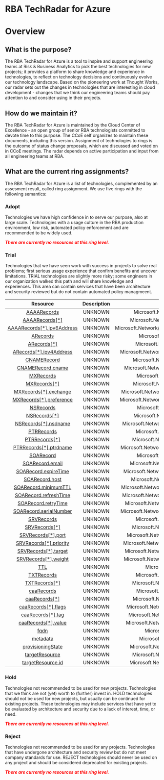 
RBA TechRadar for Azure
=======================

# Overview

## What is the purpose?


The RBA TechRadar for Azure is a tool to inspire and support engineering teams at Risk & Business Analytics to pick the best technologies for new projects; it provides a platform to share knowledge and experience in technologies, to reflect on technology decisions and continuously evolve our technology landscape.  Based on the pioneering work at Thought Works, our radar sets out the changes in technologies that are interesting in cloud development - changes that we think our engineering teams should pay attention to and consider using in their projects.
## How do we maintain it?


The RBA TechRadar for Azure is maintained by the Cloud Center of Excellence - an open group of senior RBA technologists committed to devote time to this purpose.  The CCoE self organizes to maintain these documents, including this version.  Assignment of technologies to rings is the outcome of status change proposals, which are discussed and voted on in CCoE meetings.  The radar depends on active participation and input from all engineering teams at RBA.
## What are the current ring assignments?


The RBA TechRadar for Azure is a list of technologies, complemented by an assesment result, called ring assignment.  We use five rings with the following semantics:
### Adopt


Technologies we have high confidence in to serve our purpose, also at large scale.  Technologies with a usage culture in the RBA production environment, low risk, automated policy enforcement and are recommended to be widely used.  
  
***<font color="red"> There are currently no resources at this ring level. </font>***
### Trial


Technologies that we have seen work with success in projects to solve real problems;  first serious usage experience that confirm benefits and uncover limitations.  TRIAL technologies are slightly more risky; some engineers in our organization walked this path and will share knowledge and experiences.  This area can contain services that have been architecture and security reviewed but do not contain automated policy managmeent.  

|Resource|Description|Path|Status|
| :---: | :---: | :---: | :---: |
|[AAAARecords](https://github.com/openrba/python-azure-techradar/blob/master/Microsoft.Network/dnszones/MX/AAAARecords)|UNKNOWN|Microsoft.Network/dnszones/MX/AAAARecords|TRIAL|
|[AAAARecords[*]](https://github.com/openrba/python-azure-techradar/blob/master/Microsoft.Network/dnszones/MX/AAAARecords[*])|UNKNOWN|Microsoft.Network/dnszones/MX/AAAARecords[*]|TRIAL|
|[AAAARecords[*].ipv6Address](https://github.com/openrba/python-azure-techradar/blob/master/Microsoft.Network/dnszones/MX/AAAARecords[*].ipv6Address)|UNKNOWN|Microsoft.Network/dnszones/MX/AAAARecords[*].ipv6Address|TRIAL|
|[ARecords](https://github.com/openrba/python-azure-techradar/blob/master/Microsoft.Network/dnszones/MX/ARecords)|UNKNOWN|Microsoft.Network/dnszones/MX/ARecords|TRIAL|
|[ARecords[*]](https://github.com/openrba/python-azure-techradar/blob/master/Microsoft.Network/dnszones/MX/ARecords[*])|UNKNOWN|Microsoft.Network/dnszones/MX/ARecords[*]|TRIAL|
|[ARecords[*].ipv4Address](https://github.com/openrba/python-azure-techradar/blob/master/Microsoft.Network/dnszones/MX/ARecords[*].ipv4Address)|UNKNOWN|Microsoft.Network/dnszones/MX/ARecords[*].ipv4Address|TRIAL|
|[CNAMERecord](https://github.com/openrba/python-azure-techradar/blob/master/Microsoft.Network/dnszones/MX/CNAMERecord)|UNKNOWN|Microsoft.Network/dnszones/MX/CNAMERecord|TRIAL|
|[CNAMERecord.cname](https://github.com/openrba/python-azure-techradar/blob/master/Microsoft.Network/dnszones/MX/CNAMERecord.cname)|UNKNOWN|Microsoft.Network/dnszones/MX/CNAMERecord.cname|TRIAL|
|[MXRecords](https://github.com/openrba/python-azure-techradar/blob/master/Microsoft.Network/dnszones/MX/MXRecords)|UNKNOWN|Microsoft.Network/dnszones/MX/MXRecords|TRIAL|
|[MXRecords[*]](https://github.com/openrba/python-azure-techradar/blob/master/Microsoft.Network/dnszones/MX/MXRecords[*])|UNKNOWN|Microsoft.Network/dnszones/MX/MXRecords[*]|TRIAL|
|[MXRecords[*].exchange](https://github.com/openrba/python-azure-techradar/blob/master/Microsoft.Network/dnszones/MX/MXRecords[*].exchange)|UNKNOWN|Microsoft.Network/dnszones/MX/MXRecords[*].exchange|TRIAL|
|[MXRecords[*].preference](https://github.com/openrba/python-azure-techradar/blob/master/Microsoft.Network/dnszones/MX/MXRecords[*].preference)|UNKNOWN|Microsoft.Network/dnszones/MX/MXRecords[*].preference|TRIAL|
|[NSRecords](https://github.com/openrba/python-azure-techradar/blob/master/Microsoft.Network/dnszones/MX/NSRecords)|UNKNOWN|Microsoft.Network/dnszones/MX/NSRecords|TRIAL|
|[NSRecords[*]](https://github.com/openrba/python-azure-techradar/blob/master/Microsoft.Network/dnszones/MX/NSRecords[*])|UNKNOWN|Microsoft.Network/dnszones/MX/NSRecords[*]|TRIAL|
|[NSRecords[*].nsdname](https://github.com/openrba/python-azure-techradar/blob/master/Microsoft.Network/dnszones/MX/NSRecords[*].nsdname)|UNKNOWN|Microsoft.Network/dnszones/MX/NSRecords[*].nsdname|TRIAL|
|[PTRRecords](https://github.com/openrba/python-azure-techradar/blob/master/Microsoft.Network/dnszones/MX/PTRRecords)|UNKNOWN|Microsoft.Network/dnszones/MX/PTRRecords|TRIAL|
|[PTRRecords[*]](https://github.com/openrba/python-azure-techradar/blob/master/Microsoft.Network/dnszones/MX/PTRRecords[*])|UNKNOWN|Microsoft.Network/dnszones/MX/PTRRecords[*]|TRIAL|
|[PTRRecords[*].ptrdname](https://github.com/openrba/python-azure-techradar/blob/master/Microsoft.Network/dnszones/MX/PTRRecords[*].ptrdname)|UNKNOWN|Microsoft.Network/dnszones/MX/PTRRecords[*].ptrdname|TRIAL|
|[SOARecord](https://github.com/openrba/python-azure-techradar/blob/master/Microsoft.Network/dnszones/MX/SOARecord)|UNKNOWN|Microsoft.Network/dnszones/MX/SOARecord|TRIAL|
|[SOARecord.email](https://github.com/openrba/python-azure-techradar/blob/master/Microsoft.Network/dnszones/MX/SOARecord.email)|UNKNOWN|Microsoft.Network/dnszones/MX/SOARecord.email|TRIAL|
|[SOARecord.expireTime](https://github.com/openrba/python-azure-techradar/blob/master/Microsoft.Network/dnszones/MX/SOARecord.expireTime)|UNKNOWN|Microsoft.Network/dnszones/MX/SOARecord.expireTime|TRIAL|
|[SOARecord.host](https://github.com/openrba/python-azure-techradar/blob/master/Microsoft.Network/dnszones/MX/SOARecord.host)|UNKNOWN|Microsoft.Network/dnszones/MX/SOARecord.host|TRIAL|
|[SOARecord.minimumTTL](https://github.com/openrba/python-azure-techradar/blob/master/Microsoft.Network/dnszones/MX/SOARecord.minimumTTL)|UNKNOWN|Microsoft.Network/dnszones/MX/SOARecord.minimumTTL|TRIAL|
|[SOARecord.refreshTime](https://github.com/openrba/python-azure-techradar/blob/master/Microsoft.Network/dnszones/MX/SOARecord.refreshTime)|UNKNOWN|Microsoft.Network/dnszones/MX/SOARecord.refreshTime|TRIAL|
|[SOARecord.retryTime](https://github.com/openrba/python-azure-techradar/blob/master/Microsoft.Network/dnszones/MX/SOARecord.retryTime)|UNKNOWN|Microsoft.Network/dnszones/MX/SOARecord.retryTime|TRIAL|
|[SOARecord.serialNumber](https://github.com/openrba/python-azure-techradar/blob/master/Microsoft.Network/dnszones/MX/SOARecord.serialNumber)|UNKNOWN|Microsoft.Network/dnszones/MX/SOARecord.serialNumber|TRIAL|
|[SRVRecords](https://github.com/openrba/python-azure-techradar/blob/master/Microsoft.Network/dnszones/MX/SRVRecords)|UNKNOWN|Microsoft.Network/dnszones/MX/SRVRecords|TRIAL|
|[SRVRecords[*]](https://github.com/openrba/python-azure-techradar/blob/master/Microsoft.Network/dnszones/MX/SRVRecords[*])|UNKNOWN|Microsoft.Network/dnszones/MX/SRVRecords[*]|TRIAL|
|[SRVRecords[*].port](https://github.com/openrba/python-azure-techradar/blob/master/Microsoft.Network/dnszones/MX/SRVRecords[*].port)|UNKNOWN|Microsoft.Network/dnszones/MX/SRVRecords[*].port|TRIAL|
|[SRVRecords[*].priority](https://github.com/openrba/python-azure-techradar/blob/master/Microsoft.Network/dnszones/MX/SRVRecords[*].priority)|UNKNOWN|Microsoft.Network/dnszones/MX/SRVRecords[*].priority|TRIAL|
|[SRVRecords[*].target](https://github.com/openrba/python-azure-techradar/blob/master/Microsoft.Network/dnszones/MX/SRVRecords[*].target)|UNKNOWN|Microsoft.Network/dnszones/MX/SRVRecords[*].target|TRIAL|
|[SRVRecords[*].weight](https://github.com/openrba/python-azure-techradar/blob/master/Microsoft.Network/dnszones/MX/SRVRecords[*].weight)|UNKNOWN|Microsoft.Network/dnszones/MX/SRVRecords[*].weight|TRIAL|
|[TTL](https://github.com/openrba/python-azure-techradar/blob/master/Microsoft.Network/dnszones/MX/TTL)|UNKNOWN|Microsoft.Network/dnszones/MX/TTL|TRIAL|
|[TXTRecords](https://github.com/openrba/python-azure-techradar/blob/master/Microsoft.Network/dnszones/MX/TXTRecords)|UNKNOWN|Microsoft.Network/dnszones/MX/TXTRecords|TRIAL|
|[TXTRecords[*]](https://github.com/openrba/python-azure-techradar/blob/master/Microsoft.Network/dnszones/MX/TXTRecords[*])|UNKNOWN|Microsoft.Network/dnszones/MX/TXTRecords[*]|TRIAL|
|[caaRecords](https://github.com/openrba/python-azure-techradar/blob/master/Microsoft.Network/dnszones/MX/caaRecords)|UNKNOWN|Microsoft.Network/dnszones/MX/caaRecords|TRIAL|
|[caaRecords[*]](https://github.com/openrba/python-azure-techradar/blob/master/Microsoft.Network/dnszones/MX/caaRecords[*])|UNKNOWN|Microsoft.Network/dnszones/MX/caaRecords[*]|TRIAL|
|[caaRecords[*].flags](https://github.com/openrba/python-azure-techradar/blob/master/Microsoft.Network/dnszones/MX/caaRecords[*].flags)|UNKNOWN|Microsoft.Network/dnszones/MX/caaRecords[*].flags|TRIAL|
|[caaRecords[*].tag](https://github.com/openrba/python-azure-techradar/blob/master/Microsoft.Network/dnszones/MX/caaRecords[*].tag)|UNKNOWN|Microsoft.Network/dnszones/MX/caaRecords[*].tag|TRIAL|
|[caaRecords[*].value](https://github.com/openrba/python-azure-techradar/blob/master/Microsoft.Network/dnszones/MX/caaRecords[*].value)|UNKNOWN|Microsoft.Network/dnszones/MX/caaRecords[*].value|TRIAL|
|[fqdn](https://github.com/openrba/python-azure-techradar/blob/master/Microsoft.Network/dnszones/MX/fqdn)|UNKNOWN|Microsoft.Network/dnszones/MX/fqdn|TRIAL|
|[metadata](https://github.com/openrba/python-azure-techradar/blob/master/Microsoft.Network/dnszones/MX/metadata)|UNKNOWN|Microsoft.Network/dnszones/MX/metadata|TRIAL|
|[provisioningState](https://github.com/openrba/python-azure-techradar/blob/master/Microsoft.Network/dnszones/MX/provisioningState)|UNKNOWN|Microsoft.Network/dnszones/MX/provisioningState|TRIAL|
|[targetResource](https://github.com/openrba/python-azure-techradar/blob/master/Microsoft.Network/dnszones/MX/targetResource)|UNKNOWN|Microsoft.Network/dnszones/MX/targetResource|TRIAL|
|[targetResource.id](https://github.com/openrba/python-azure-techradar/blob/master/Microsoft.Network/dnszones/MX/targetResource.id)|UNKNOWN|Microsoft.Network/dnszones/MX/targetResource.id|TRIAL|

### Hold


Technologies not recommended to be used for new projects. Technologies that we think are not (yet) worth to (further) invest in.  HOLD technologies should not be used for new projects, but usually can be continued for existing projects.  These technologies may include services that have yet to be evaluated by architecture and security due to a lack of interest, time, or need.  
  
***<font color="red"> There are currently no resources at this ring level. </font>***
### Reject


Technologies not recommended to be used for any projects. Technologies that have undergone architecture and security review but do not meet company standards for use.  REJECT technologies should never be used on any project and should be considered deprecated for existing projects.  
  
***<font color="red"> There are currently no resources at this ring level. </font>***